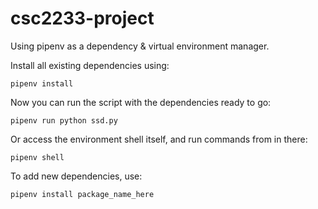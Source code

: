 # csc2233-project

Using pipenv as a dependency & virtual environment manager.

Install all existing dependencies using:

```
pipenv install
```

Now you can run the script with the dependencies ready to go:

```
pipenv run python ssd.py
```

Or access the environment shell itself, and run commands from in there:

```
pipenv shell
```

To add new dependencies, use:

```
pipenv install package_name_here
```
